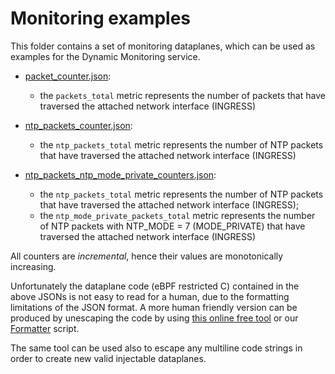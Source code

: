 # Monitoring examples

This folder contains a set of monitoring dataplanes, which can be used as examples for the Dynamic Monitoring service.

- [packet_counter.json](packet_counter.json):
  - the `packets_total` metric represents the number of packets that have traversed the attached network interface (INGRESS)

- [ntp_packets_counter.json](ntp_packets_counter.json):
  - the `ntp_packets_total` metric represents the number of NTP packets that have traversed the attached network interface (INGRESS) 

- [ntp_packets_ntp_mode_private_counters.json](ntp_packets_ntp_mode_private_counters.json):
  - the `ntp_packets_total` metric represents the number of NTP packets that have traversed the attached network interface (INGRESS);
  - the `ntp_mode_private_packets_total` metric represents the number of NTP packets with NTP_MODE = 7 (MODE_PRIVATE) that have traversed the attached network interface (INGRESS)

All counters are *incremental*, hence their values are monotonically increasing.


Unfortunately the dataplane code (eBPF restricted C) contained in the above JSONs is not easy to read for a human, due to the formatting limitations of the JSON format. A more human friendly version can be produced by unescaping the code by using [this online free tool](https://www.freeformatter.com/json-escape.html) or our [Formatter](../tools/formatter.py) script.

The same tool can be used also to escape any multiline code strings in order to create new valid injectable dataplanes.
